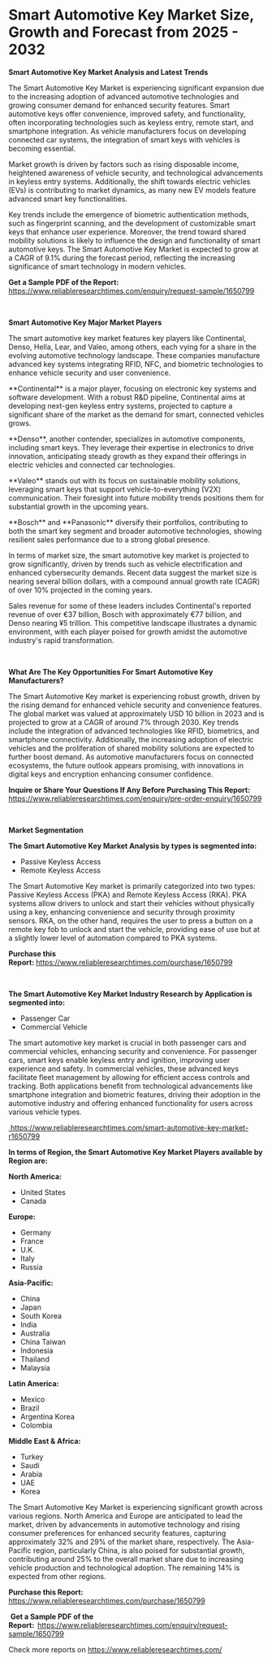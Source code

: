 <p><h1>Smart Automotive Key Market Size, Growth and Forecast from 2025 - 2032</h1></p><p><strong>Smart Automotive Key Market Analysis and Latest Trends</strong></p>
<p><p>The Smart Automotive Key Market is experiencing significant expansion due to the increasing adoption of advanced automotive technologies and growing consumer demand for enhanced security features. Smart automotive keys offer convenience, improved safety, and functionality, often incorporating technologies such as keyless entry, remote start, and smartphone integration. As vehicle manufacturers focus on developing connected car systems, the integration of smart keys with vehicles is becoming essential.</p><p>Market growth is driven by factors such as rising disposable income, heightened awareness of vehicle security, and technological advancements in keyless entry systems. Additionally, the shift towards electric vehicles (EVs) is contributing to market dynamics, as many new EV models feature advanced smart key functionalities. </p><p>Key trends include the emergence of biometric authentication methods, such as fingerprint scanning, and the development of customizable smart keys that enhance user experience. Moreover, the trend toward shared mobility solutions is likely to influence the design and functionality of smart automotive keys. The Smart Automotive Key Market is expected to grow at a CAGR of 9.1% during the forecast period, reflecting the increasing significance of smart technology in modern vehicles.</p></p>
<p><strong>Get a Sample PDF of the Report:&nbsp;</strong> <a href="https://www.reliableresearchtimes.com/enquiry/request-sample/1650799?utm_campaign=3184&utm_medium=2&utm_source=Github&utm_content=ia&utm_term=23032025&utm_id=smart-automotive-key">https://www.reliableresearchtimes.com/enquiry/request-sample/1650799</a></p>
<p>&nbsp;</p>
<p><strong>Smart Automotive Key Major Market Players</strong></p>
<p><p>The smart automotive key market features key players like Continental, Denso, Hella, Lear, and Valeo, among others, each vying for a share in the evolving automotive technology landscape. These companies manufacture advanced key systems integrating RFID, NFC, and biometric technologies to enhance vehicle security and user convenience.</p><p>**Continental** is a major player, focusing on electronic key systems and software development. With a robust R&D pipeline, Continental aims at developing next-gen keyless entry systems, projected to capture a significant share of the market as the demand for smart, connected vehicles grows.</p><p>**Denso**, another contender, specializes in automotive components, including smart keys. They leverage their expertise in electronics to drive innovation, anticipating steady growth as they expand their offerings in electric vehicles and connected car technologies.</p><p>**Valeo** stands out with its focus on sustainable mobility solutions, leveraging smart keys that support vehicle-to-everything (V2X) communication. Their foresight into future mobility trends positions them for substantial growth in the upcoming years.</p><p>**Bosch** and **Panasonic** diversify their portfolios, contributing to both the smart key segment and broader automotive technologies, showing resilient sales performance due to a strong global presence.</p><p>In terms of market size, the smart automotive key market is projected to grow significantly, driven by trends such as vehicle electrification and enhanced cybersecurity demands. Recent data suggest the market size is nearing several billion dollars, with a compound annual growth rate (CAGR) of over 10% projected in the coming years.</p><p>Sales revenue for some of these leaders includes Continental's reported revenue of over €37 billion, Bosch with approximately €77 billion, and Denso nearing ¥5 trillion. This competitive landscape illustrates a dynamic environment, with each player poised for growth amidst the automotive industry's rapid transformation.</p></p>
<p>&nbsp;</p>
<p><strong>What Are The Key Opportunities For Smart Automotive Key Manufacturers?</strong></p>
<p><p>The Smart Automotive Key market is experiencing robust growth, driven by the rising demand for enhanced vehicle security and convenience features. The global market was valued at approximately USD 10 billion in 2023 and is projected to grow at a CAGR of around 7% through 2030. Key trends include the integration of advanced technologies like RFID, biometrics, and smartphone connectivity. Additionally, the increasing adoption of electric vehicles and the proliferation of shared mobility solutions are expected to further boost demand. As automotive manufacturers focus on connected ecosystems, the future outlook appears promising, with innovations in digital keys and encryption enhancing consumer confidence.</p></p>
<p><strong>Inquire or Share Your Questions If Any Before Purchasing This Report:</strong> <a href="https://www.reliableresearchtimes.com/enquiry/pre-order-enquiry/1650799?utm_campaign=3184&utm_medium=2&utm_source=Github&utm_content=ia&utm_term=23032025&utm_id=smart-automotive-key">https://www.reliableresearchtimes.com/enquiry/pre-order-enquiry/1650799</a></p>
<p>&nbsp;</p>
<p><strong>Market Segmentation</strong></p>
<p><strong>The Smart Automotive Key Market Analysis by types is segmented into:</strong></p>
<p><ul><li>Passive Keyless Access</li><li>Remote Keyless Access</li></ul></p>
<p><p>The Smart Automotive Key market is primarily categorized into two types: Passive Keyless Access (PKA) and Remote Keyless Access (RKA). PKA systems allow drivers to unlock and start their vehicles without physically using a key, enhancing convenience and security through proximity sensors. RKA, on the other hand, requires the user to press a button on a remote key fob to unlock and start the vehicle, providing ease of use but at a slightly lower level of automation compared to PKA systems.</p></p>
<p><strong>Purchase this Report:&nbsp;</strong><a href="https://www.reliableresearchtimes.com/purchase/1650799?utm_campaign=3184&utm_medium=2&utm_source=Github&utm_content=ia&utm_term=23032025&utm_id=smart-automotive-key">https://www.reliableresearchtimes.com/purchase/1650799</a></p>
<p>&nbsp;</p>
<p><strong>The Smart Automotive Key Market Industry Research by Application is segmented into:</strong></p>
<p><ul><li>Passenger Car</li><li>Commercial Vehicle</li></ul></p>
<p><p>The smart automotive key market is crucial in both passenger cars and commercial vehicles, enhancing security and convenience. For passenger cars, smart keys enable keyless entry and ignition, improving user experience and safety. In commercial vehicles, these advanced keys facilitate fleet management by allowing for efficient access controls and tracking. Both applications benefit from technological advancements like smartphone integration and biometric features, driving their adoption in the automotive industry and offering enhanced functionality for users across various vehicle types.</p></p>
<p><a href="https://www.reliableresearchtimes.com/smart-automotive-key-market-r1650799?utm_campaign=3184&utm_medium=2&utm_source=Github&utm_content=ia&utm_term=23032025&utm_id=smart-automotive-key">&nbsp;https://www.reliableresearchtimes.com/smart-automotive-key-market-r1650799</a></p>
<p><strong>In terms of Region, the Smart Automotive Key Market Players available by Region are:</strong></p>
<p>
    <p> <strong> North America: </strong>
        <ul>
            <li>United States</li>
            <li>Canada</li>
        </ul>
        </p> 
    <p> <strong> Europe: </strong>
        <ul>
            <li>Germany</li>
            <li>France</li>
            <li>U.K.</li>
            <li>Italy</li>
            <li>Russia</li>
        </ul>
        </p> 
    <p> <strong> Asia-Pacific: </strong>
        <ul>
            <li>China</li>
            <li>Japan</li>
            <li>South Korea</li>
            <li>India</li>
            <li>Australia</li>
            <li>China Taiwan</li>
            <li>Indonesia</li>
            <li>Thailand</li>
            <li>Malaysia</li>
        </ul>
        </p> 
    <p> <strong> Latin America: </strong>
        <ul>
            <li>Mexico</li>
            <li>Brazil</li>
            <li>Argentina Korea</li>
            <li>Colombia</li>
        </ul>
        </p> 
    <p> <strong> Middle East & Africa: </strong>
        <ul>
            <li>Turkey</li>
            <li>Saudi</li>
            <li>Arabia</li>
            <li>UAE</li>
            <li>Korea</li>
        </ul>
    </p>
    </p>
<p><p>The Smart Automotive Key Market is experiencing significant growth across various regions. North America and Europe are anticipated to lead the market, driven by advancements in automotive technology and rising consumer preferences for enhanced security features, capturing approximately 32% and 29% of the market share, respectively. The Asia-Pacific region, particularly China, is also poised for substantial growth, contributing around 25% to the overall market share due to increasing vehicle production and technological adoption. The remaining 14% is expected from other regions.</p></p>
<p><strong>Purchase this Report: </strong><a href="https://www.reliableresearchtimes.com/purchase/1650799?utm_campaign=3184&utm_medium=2&utm_source=Github&utm_content=ia&utm_term=23032025&utm_id=smart-automotive-key">https://www.reliableresearchtimes.com/purchase/1650799</a></p>
<p>&nbsp;<strong>Get a Sample PDF of the Report:&nbsp;&nbsp;</strong><a href="https://www.reliableresearchtimes.com/enquiry/request-sample/1650799?utm_campaign=3184&utm_medium=2&utm_source=Github&utm_content=ia&utm_term=23032025&utm_id=smart-automotive-key">https://www.reliableresearchtimes.com/enquiry/request-sample/1650799</a></p>
<p><strong></strong></p>
<p>Check more reports on <a href="https://www.reliableresearchtimes.com/?utm_campaign=3184&utm_medium=2&utm_source=Github&utm_content=ia&utm_term=23032025&utm_id=smart-automotive-key">https://www.reliableresearchtimes.com/</a></p>